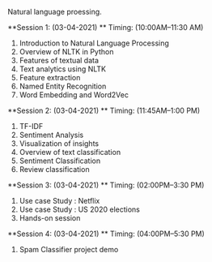 Natural language proessing.

**Session 1: (03-04-2021) **         Timing: (10:00AM–11:30 AM) 
1.	Introduction to Natural Language Processing
2.	Overview of NLTK in Python
3.	Features of textual data
4.	Text analytics using NLTK
5.	Feature extraction
6.	Named Entity Recognition
7.	Word Embedding and Word2Vec 


**Session 2: (03-04-2021)   **        Timing: (11:45AM–1:00 PM) 
1.	TF-IDF
2.	Sentiment Analysis
3.	Visualization of insights
4.	Overview of text classification
5.	Sentiment Classification
6.	Review classification


**Session 3: (03-04-2021) **           Timing: (02:00PM–3:30 PM) 
1.	Use case Study : Netflix
2.	Use case Study : US 2020 elections
3.	Hands-on session

**Session 4: (03-04-2021)  **      Timing: (04:00PM–5:30 PM) 

1.  Spam Classifier project demo
